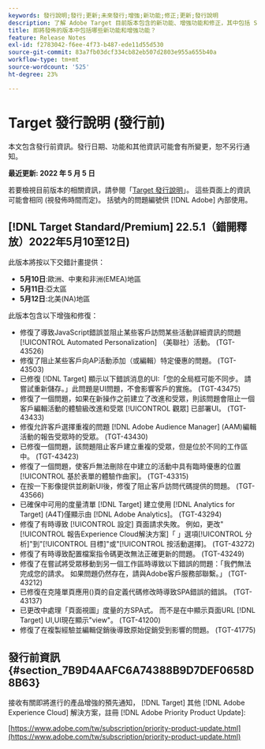 ```yaml
---
keywords: 發行說明;發行;更新;未來發行;增強;新功能;修正;更新;發行說明
description: 了解 Adobe Target 目前版本包含的新功能、增強功能和修正，其中包括 SDK、API 和 JavaScript 程式庫。
title: 即將發佈的版本中包括哪些新功能和增強功能？
feature: Release Notes
exl-id: f2783042-f6ee-4f73-b487-ede11d55d530
source-git-commit: 83a7fb03dcf334cb82eb507d2803e955a655b40a
workflow-type: tm+mt
source-wordcount: '525'
ht-degree: 23%

---
```


# Target 發行說明 (發行前)

本文包含發行前資訊。發行日期、功能和其他資訊可能會有所變更，恕不另行通知。

**最近更新: 2022 年 5 月 5 日**

若要檢視目前版本的相關資訊，請參閱「[Target 發行說明](release-notes.md)」。 這些頁面上的資訊可能會相同 (視發佈時間而定)。 括號內的問題編號供 [!DNL Adobe] 內部使用。

## [!DNL Target Standard/Premium] 22.5.1（錯開釋放）2022年5月10至12日)

此版本將按以下交錯計畫提供：

* **5月10日**:歐洲、中東和非洲(EMEA)地區
* **5月11日**:亞太區
* **5月12日**:北美(NA)地區

此版本包含以下增強和修復：

* 修復了導致JavaScript錯誤並阻止某些客戶訪問某些活動詳細資訊的問題 [!UICONTROL Automated Personalization] （美聯社）活動。 (TGT-43526)
* 修復了阻止某些客戶向AP活動添加（或編輯）特定優惠的問題。 (TGT-43503)
* 已修復 [!DNL Target] 顯示以下錯誤消息的UI:「您的全局框可能不同步。 請嘗試重新儲存。」此問題是UI問題，不會影響客戶的實施。 (TGT-43475)
* 修復了一個問題，如果在新操作之前建立了改進和受眾，則該問題會阻止一個客戶編輯活動的體驗級改進和受眾 [!UICONTROL 觀眾] 已部署UI。 (TGT-43433)
* 修復允許客戶選擇重複的問題 [!DNL Adobe Audience Manager] (AAM)編輯活動的報告受眾時的受眾。 (TGT-43430)
* 已修復一個問題，該問題阻止客戶建立重複的受眾，但是位於不同的工作區中。 (TGT-43423)
* 修復了一個問題，使客戶無法刪除在中建立的活動中具有臨時優惠的位置 [!UICONTROL 基於表單的體驗作曲家]。 (TGT-43315)
* 在按一下影像提供並刷新UI後，修復了阻止客戶訪問代碼提供的問題。 (TGT-43566)
* 已確保中可用的度量清單 [!DNL Target] 建立使用 [!DNL Analytics for Target] (A4T)僅顯示由 [!DNL Adobe Analytics]。 (TGT-43294)
* 修復了有時導致 [!UICONTROL 設定] 頁面請求失敗。 例如，更改&quot;[!UICONTROL 報告Experience Cloud解決方案]「 」選項[!UICONTROL 分析]&quot;到&quot;[!UICONTROL 目標]&quot;或&quot;[!UICONTROL 按活動選擇]。 (TGT-43272)
* 修復了有時導致配置檔案指令碼更改無法正確更新的問題。 (TGT-43249)
* 修復了在嘗試將受眾移動到另一個工作區時導致以下錯誤的問題：「我們無法完成您的請求。 如果問題仍然存在，請與Adobe客戶服務部聯繫。」 (TGT-43212)
* 已修復在克隆單頁應用()頁的自定義代碼修改時導致SPA錯誤的錯誤。 (TGT-43137)
* 已更改中處理「頁面視圖」度量的方SPA式。 而不是在中顯示頁面URL [!DNL Target] UI,UI現在顯示&quot;view&quot;。 (TGT-41200)
* 修復了在複製經驗並編輯促銷後導致原始促銷受到影響的問題。 (TGT-41775)

## 發行前資訊 {#section_7B9D4AAFC6A74388B9D7DEF0658D8B63}

接收有關即將進行的產品增強的預先通知， [!DNL Target] 其他 [!DNL Adobe Experience Cloud] 解決方案，註冊 [!DNL Adobe Priority Product Update]:

[https://www.adobe.com/tw/subscription/priority-product-update.html](https://www.adobe.com/tw/subscription/priority-product-update.html)
